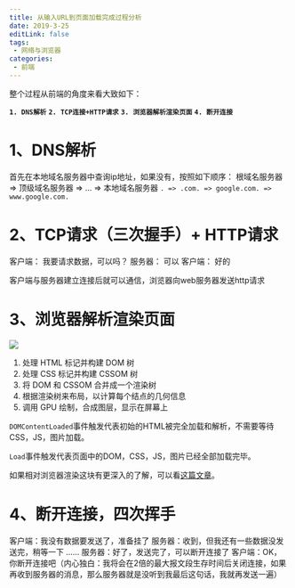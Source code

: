 ```yaml
---
title: 从输入URL到页面加载完成过程分析
date: 2019-3-25
editLink: false
tags:
 - 网络与浏览器
categories:
 - 前端
---
```


整个过程从前端的角度来看大致如下：

**`1. DNS解析`**
**`2. TCP连接+HTTP请求`**
**`3. 浏览器解析渲染页面`**
**`4. 断开连接`**

# 1、DNS解析

首先在本地域名服务器中查询ip地址，如果没有，按照如下顺序：
根域名服务器 => 顶级域名服务器 => ... => 本地域名服务器
`. => .com. => google.com. => www.google.com.`

# 2、TCP请求（三次握手）+ HTTP请求

客户端： 我要请求数据，可以吗？
服务器： 可以
客户端： 好的

客户端与服务器建立连接后就可以通信，浏览器向web服务器发送http请求

#  3、浏览器解析渲染页面

![](https://user-images.githubusercontent.com/25027560/46640050-6420ad80-cb9c-11e8-991f-4f039e0eb4a9.png)

1. 处理 HTML 标记并构建 DOM 树
2. 处理 CSS 标记并构建 CSSOM 树
3. 将 DOM 和 CSSOM 合并成一个渲染树
4. 根据渲染树来布局，以计算每个结点的几何信息
5. 调用 GPU 绘制，合成图层，显示在屏幕上

`DOMContentLoaded`事件触发代表初始的HTML被完全加载和解析，不需要等待CSS，JS，图片加载。

`Load`事件触发代表页面中的DOM，CSS，JS，图片已经全部加载完毕。

如果相对浏览器渲染这块有更深入的了解，可以看[这篇文章](/blogs/network-browser/browser-rendering.md)。

# 4、断开连接，四次挥手

客户端：我没有数据要发送了，准备挂了
服务器：收到，但我还有一些数据没发送完，稍等一下
......
服务器：好了，发送完了，可以断开连接了
客户端：OK，你断开连接吧（内心独白：我将会在2倍的最大报文段生存时间后关闭连接，如果再收到服务器的消息，那么服务器就是没听到我最后这句话，我就再发送一遍）
